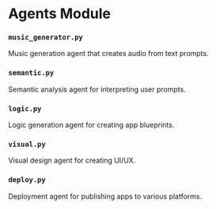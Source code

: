 # Agents Module

### `music_generator.py`
Music generation agent that creates audio from text prompts.

### `semantic.py`
Semantic analysis agent for interpreting user prompts.

### `logic.py`
Logic generation agent for creating app blueprints.

### `visual.py`
Visual design agent for creating UI/UX.

### `deploy.py`
Deployment agent for publishing apps to various platforms.
